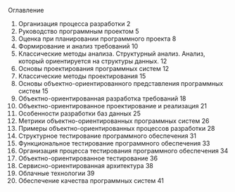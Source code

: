 Оглавление
1. Организация процесса разработки	2
2. Руководство программным проектом	5
3. Оценка при планировании программного проекта	8
4. Формирование и анализ требований	10
5. Классические методы анализа. Структурный анализ. Анализ, который ориентируется на структуры данных.	12
6. Основы проектирования программных систем	12
7. Классические методы проектирования	15
8. Основы объектно-ориентированного представления программных систем	15
9. Объектно-ориентированная разработка требований	18
10. Объектно-ориентированное проектирование и реализация	21
11. Особенности разработки баз данных	25
12. Метрики объектно-ориентированных программных систем	26
13. Примеры объектно-ориентированных процессов разработки	28
14. Структурное тестирование программного обеспечения	31
15. Функциональное тестирование программного обеспечения	33
16. Организация процесса тестирования программного обеспечения	34
17. Объектно-ориентированное тестирование	36
18. Сервисно-ориентированная архитектура	38
19. Облачные технологии	39
20. Обеспечение качества программных систем	41

